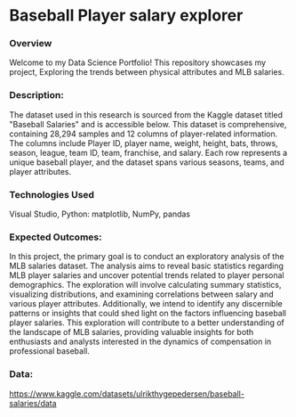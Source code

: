 # Baseball Player salary explorer

### Overview
Welcome to my Data Science Portfolio! This repository showcases my project, Exploring the trends between physical attributes and MLB salaries.

### Description:
The dataset used in this research is sourced from the Kaggle dataset titled "Baseball Salaries" and is accessible below. This dataset is comprehensive, containing 28,294 samples and 12 columns of player-related information. The columns include Player ID, player name, weight, height, bats, throws, season, league, team ID, team, franchise, and salary. Each row represents a unique baseball player, and the dataset spans various seasons, teams, and player attributes.

### Technologies Used
Visual Studio, Python: matplotlib, NumPy, pandas

### Expected Outcomes:
In this project, the primary goal is to conduct an exploratory analysis of the MLB salaries dataset. The analysis aims to reveal basic statistics regarding MLB player salaries and uncover potential trends related to player personal demographics. The exploration will involve calculating summary statistics, visualizing distributions, and examining correlations between salary and various player attributes. Additionally, we intend to identify any discernible patterns or insights that could shed light on the factors influencing baseball player salaries. This exploration will contribute to a better understanding of the landscape of MLB salaries, providing valuable insights for both enthusiasts and analysts interested in the dynamics of compensation in professional baseball.

### Data:
https://www.kaggle.com/datasets/ulrikthygepedersen/baseball-salaries/data

